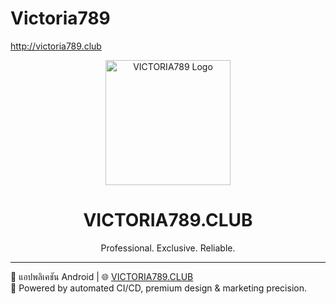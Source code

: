 # Victoria789
http://victoria789.club
<p align="center">
  <img src="https://raw.githubusercontent.com/YourUsername/Victoria789/main/assets/logo.png" alt="VICTORIA789 Logo" width="200"/>
</p>

<h1 align="center">VICTORIA789.CLUB</h1>

<p align="center">
  Professional. Exclusive. Reliable.
</p>

---

📱 แอปพลิเคชัน Android | 🌐 [VICTORIA789.CLUB](http://victoria789.club)  
🚀 Powered by automated CI/CD, premium design & marketing precision.

